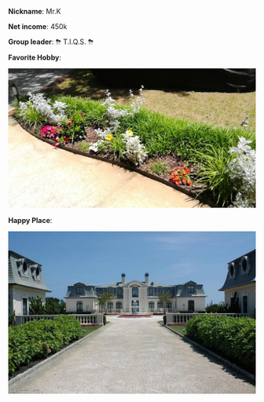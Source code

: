 **Nickname**: Mr.K

**Net income**: 450k

**Group leader**: ⛈ T.I.Q.S. ⛈ 





**Favorite Hobby**:

![](./hobby.jpg)




**Happy Place**:

![](./happy_place.jpg)
